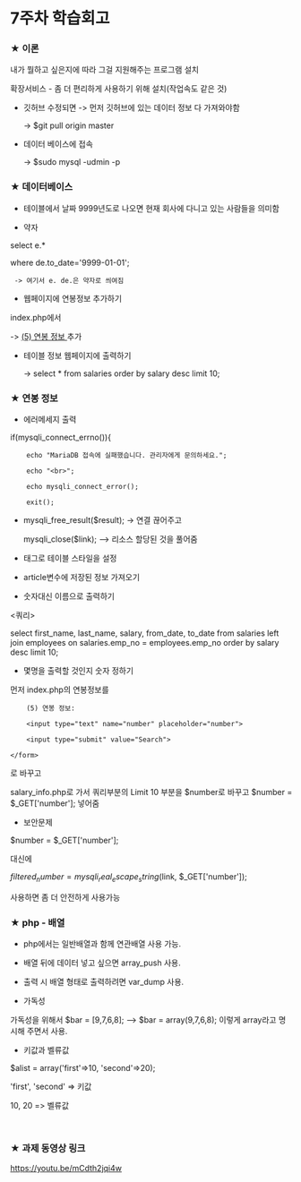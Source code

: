 # 7주차 학습회고


### ★ 이론

내가 뭘하고 싶은지에 따라 그걸 지원해주는 프로그램 설치

확장서비스 - 좀 더 편리하게 사용하기 위해 설치(작업속도 같은 것)


* 깃허브 수정되면 -> 먼저 깃허브에 있는 데이터 정보 다 가져와야함
	
  -> $git pull origin master

* 데이터 베이스에 접속
  
  -> $sudo mysql -udmin -p

### ★ 데이터베이스

* 테이블에서 날짜 9999년도로 나오면 현재 회사에 다니고 있는 사람들을 의미함

* 약자

select e.*

where de.to_date='9999-01-01';

	 -> 여기서 e. de.은 약자로 씌여짐


* 웹페이지에 연봉정보 추가하기

index.php에서 

  -> <a href="salary_info.php"> (5) 연봉 정보 </a> 추가


* 테이블 정보 웹페이지에 출력하기

  -> select * from salaries order by salary desc limit 10;



### ★ 연봉 정보

* 에러메세지 출력

if(mysqli_connect_errno()){

        echo "MariaDB 접속에 실패했습니다. 관리자에게 문의하세요.";
        
        echo "<br>";
        
        echo mysqli_connect_error();
        
        exit();


* mysqli_free_result($result);  -> 연결 끊어주고

    mysqli_close($link);  --> 리소스 할당된 것을 풀어줌


* <style> </style>태그로 테이블 스타일을 설정

* article변수에 저장된 정보 가져오기

<?= $article ?> 


* 숫자대신 이름으로 출력하기

<쿼리>

select first_name, last_name, salary, from_date, to_date from salaries left join employees on salaries.emp_no = employees.emp_no order by salary desc limit 10;


* 몇명을 출력할 것인지 숫자 정하기

먼저 index.php의 연봉정보를

<form action="salary_info.php" method="GET">
  
        (5) 연봉 정보:
        
        <input type="text" name="number" placeholder="number">
        
        <input type="submit" value="Search">
        
    </form>
    
로 바꾸고

salary_info.php로 가서 쿼리부분의 Limit 10 부분을 $number로 바꾸고 $number = $_GET['number']; 넣어줌


* 보안문제

$number = $_GET['number'];

대신에

 $filtered_number = mysqli_real_escape_string($link, $_GET['number']);
 
사용하면 좀 더 안전하게 사용가능


### ★ php - 배열

* php에서는 일반배열과 함께 연관배열 사용 가능.

* 배열 뒤에 데이터 넣고 싶으면 array_push 사용.

* 출력 시 배열 형태로 출력하려면 var_dump 사용.


* 가독성 

가독성을 위해서 $bar = [9,7,6,8];  -->  $bar = array(9,7,6,8);  이렇게 array라고 명시해 주면서 사용.


* 키값과 벨류값

 $alist = array('first'=>10, 'second'=>20);

'first', 'second' => 키값

10, 20 => 벨류값

<br>

### ★ 과제 동영상 링크

<https://youtu.be/mCdth2jqi4w>

